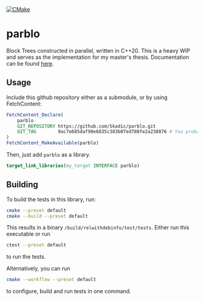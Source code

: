 [![CMake](https://github.com/Skadic/parblo/actions/workflows/build.yml/badge.svg)](https://github.com/Skadic/parblo/actions/workflows/build.yml)
# parblo

Block Trees constructed in parallel, written in C++20. This is a heavy WIP and serves as the implementation for my master's thesis.
Documentation can be found [here](https://skadic.github.io/parblo).

## Usage

Include this github repository either as a submodule, or by using FetchContent:
```cmake
FetchContent_Declare(
    parblo
    GIT_REPOSITORY https://github.com/Skadic/parblo.git
    GIT_TAG        9ac7e685daf90e6835c383b07ed788fe2a238876 # You probably want a different commit hash than this
)
FetchContent_MakeAvailable(parblo)
```

Then, just add `parblo` as a library.
```cmake
target_link_libraries(my_target INTERFACE parblo)
```

## Building

To build the tests in this library, run:
```sh
cmake --preset default
cmake --build --preset default
```
This results in a binary `/build/relwithdebinfo/test/tests`.
Either run this executable or run
```sh
ctest --preset default
```
to run the tests.

Alternatively, you can run
```sh
cmake --workflow --preset default
```
to configure, build and run tests in one command.

